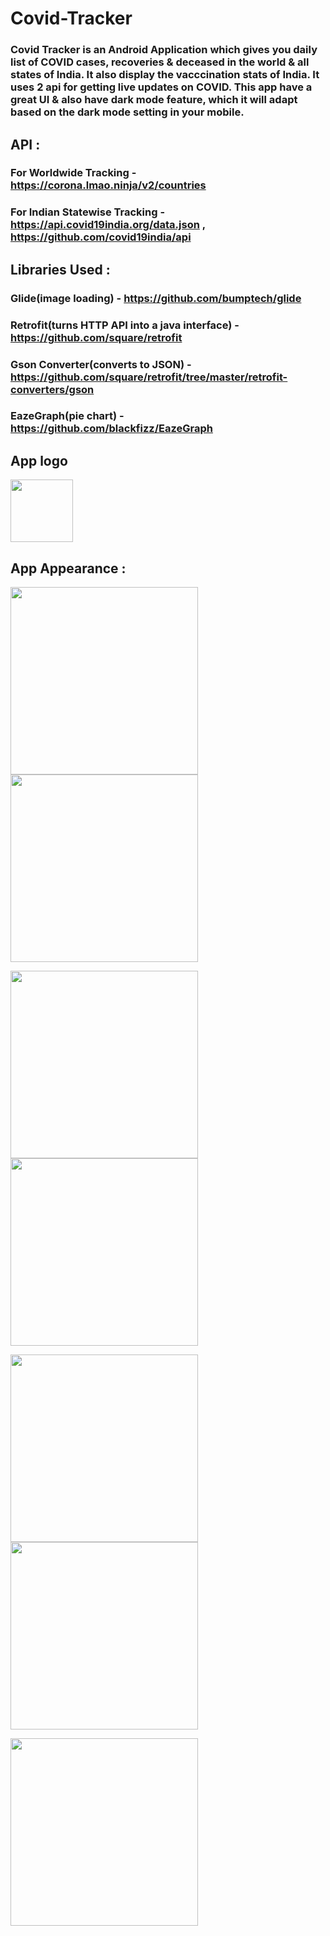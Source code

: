 # Covid-Tracker
### Covid Tracker is an Android Application which gives you daily list of COVID cases, recoveries & deceased in the world & all states of India. It also display the vacccination stats of India. It uses 2 api for getting live updates on COVID. This app have a great UI & also have dark mode feature, which it will adapt based on the dark mode setting in your mobile.

## API :
### For Worldwide Tracking - https://corona.lmao.ninja/v2/countries
### For Indian Statewise Tracking - https://api.covid19india.org/data.json , https://github.com/covid19india/api

## Libraries Used :
### Glide(image loading) - https://github.com/bumptech/glide
### Retrofit(turns HTTP API into a java interface) - https://github.com/square/retrofit
### Gson Converter(converts to JSON) - https://github.com/square/retrofit/tree/master/retrofit-converters/gson
### EazeGraph(pie chart) - https://github.com/blackfizz/EazeGraph

## App logo
<img src = "app\src\main\res\drawable-v24\logo.png" width="100">

## App Appearance :
<p> <img src = "app\src\main\res\drawable-v24\ss1.jpg" width="300">  <img src = "app\src\main\res\drawable-v24\ss2.jpg" width="300"> </p>
<p> <img src = "app\src\main\res\drawable-v24\ss3.jpg" width="300">  <img src = "app\src\main\res\drawable-v24\ss4.jpg" width="300"> </p>
<p> <img src = "app\src\main\res\drawable-v24\ss5.jpg" width="300">  <img src = "app\src\main\res\drawable-v24\ss6.jpg" width="300"> </p>
<img src = "app\src\main\res\drawable-v24\ss7.jpg" width="300"> 
